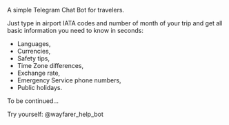 A simple Telegram Chat Bot for travelers.

Just type in airport IATA codes and number of month of your trip and get all basic information you need to know in seconds: 
 - Languages,
 - Currencies,
 - Safety tips,
 - Time Zone differences,
 - Exchange rate,
 - Emergency Service phone numbers, 
 - Public holidays.

To be continued...

Try yourself: @wayfarer_help_bot
